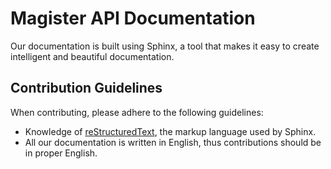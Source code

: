 # Magister API Documentation

Our documentation is built using Sphinx, a tool that makes it easy to create intelligent and beautiful documentation.

## Contribution Guidelines

When contributing, please adhere to the following guidelines:

* Knowledge of [reStructuredText](http://docutils.sourceforge.net/rst.html), the markup language used by Sphinx.
* All our documentation is written in English, thus contributions should be in proper English.
